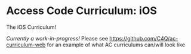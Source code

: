 # Access Code Curriculum: iOS

The iOS Curriculum!

*Currently a work-in-progress!* Please see https://github.com/C4Q/ac-curriculum-web for an example of what AC curriculums can/will look like

